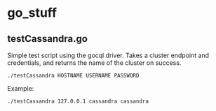 # go_stuff

## testCassandra.go
Simple test script using the gocql driver.  Takes a cluster endpoint and credentials, and returns the name of the cluster on success.

    ./testCassandra HOSTNAME USERNAME PASSWORD

Example:

    ./testCassandra 127.0.0.1 cassandra cassandra
